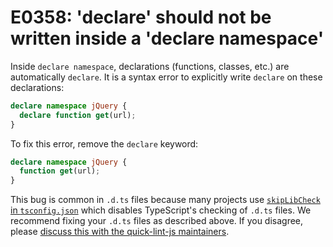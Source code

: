 # E0358: 'declare' should not be written inside a 'declare namespace'

Inside `declare namespace`, declarations (functions, classes, etc.) are
automatically `declare`. It is a syntax error to explicitly write `declare` on
these declarations:

```typescript
declare namespace jQuery {
  declare function get(url);
}
```

To fix this error, remove the `declare` keyword:

```typescript
declare namespace jQuery {
  function get(url);
}
```

This bug is common in `.d.ts` files because many projects use [`skipLibCheck` in
`tsconfig.json`](https://www.typescriptlang.org/tsconfig#skipLibCheck) which
disables TypeScript's checking of `.d.ts` files. We recommend fixing your
`.d.ts` files as described above. If you disagree, please [discuss this with the
quick-lint-js
maintainers](https://github.com/quick-lint/quick-lint-js/issues/1142).
